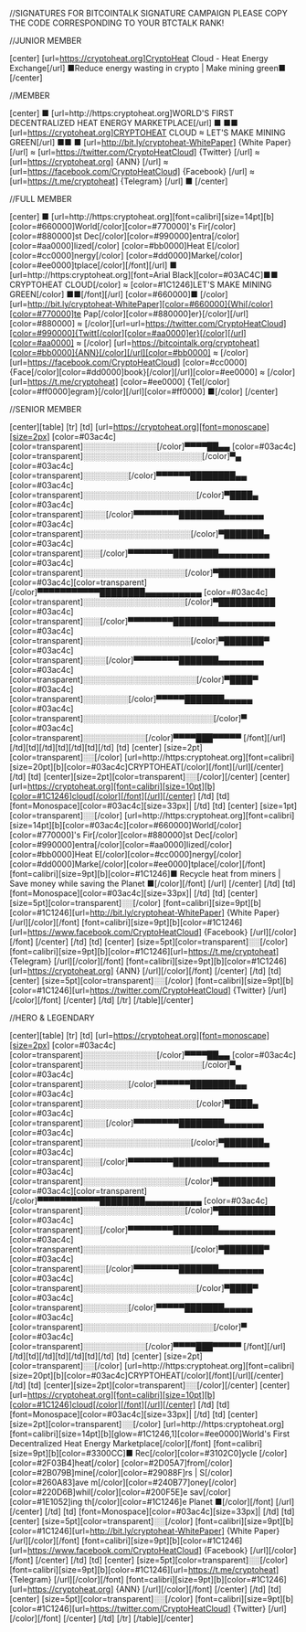 //SIGNATURES FOR BITCOINTALK SIGNATURE CAMPAIGN PLEASE COPY THE CODE CORRESPONDING TO YOUR BTCTALK RANK!

//JUNIOR MEMBER

[center]
[url=https://cryptoheat.org]CryptoHeat Cloud - Heat Energy Exchange[/url]
■Reduce energy wasting in crypto | Make mining green■
[/center]



//MEMBER

[center]
■   [url=http://https:cryptoheat.org]WORLD'S FIRST DECENTRALIZED HEAT ENERGY MARKETPLACE[/url]   ■
■■   [url=https://cryptoheat.org]CRYPTOHEAT CLOUD  ≈  LET'S MAKE MINING GREEN[/url]   ■■
■ [url=http://bit.ly/cryptoheat-WhitePaper] {White Paper} [/url] ≈ [url=https://twitter.com/CryptoHeatCloud] {Twitter} [/url] ≈ [url=https://cryptoheat.org] {ANN} [/url] ≈ [url=https://facebook.com/CryptoHeatCloud] {Facebook} [/url] ≈ [url=https://t.me/cryptoheat] {Telegram} [/url] ■
[/center]


//FULL MEMBER

[center]
■    [url=http://https:cryptoheat.org][font=calibri][size=14pt][b][color=#660000]World[/color][color=#770000]'s Fir[/color][color=#880000]st Dec[/color][color=#990000]entra[/color][color=#aa0000]lized[/color] [color=#bb0000]Heat E[/color][color=#cc0000]nergy[/color] [color=#dd0000]Marke[/color][color=#ee0000]tplace[/color][/font][/url]     ■
[url=http://https:cryptoheat.org][font=Arial Black][color=#03AC4C]■■   CRYPTOHEAT CLOUD[/color] ≈ [color=#1C1246]LET'S MAKE MINING GREEN[/color]   ■■[/font][/url]
[color=#660000]■ [/color][url=http://bit.ly/cryptoheat-WhitePaper][color=#660000]{Whi[/color][color=#770000]te Pap[/color][color=#880000]er}[/color][/url][color=#880000] ≈ [/color][url=url=https://twitter.com/CryptoHeatCloud][color=#990000]{Twitt[/color][color=#aa0000]er}[/color][/url][color=#aa0000] ≈ [/color] [url=https://bitcointalk.org/cryptoheat][color=#bb0000]{ANN}[/color][/url][color=#bb0000] ≈ [/color][url=https://facebook.com/CryptoHeatCloud] [color=#cc0000] {Face[/color][color=#dd0000]book}[/color][/url][color=#ee0000] ≈ [/color][url=https://t.me/cryptoheat] [color=#ee0000] {Tel[/color][color=#ff0000]egram}[/color][/url][color=#ff0000] ■[/color]
[/center]


//SENIOR MEMBER

[center][table]
[tr]
[td]
[url=https://cryptoheat.org][font=monoscape][size=2px]
[color=#03ac4c][color=transparent]░░░░░░░░░░░░░[/color]▀▀▀▀██▄▄
[color=#03ac4c][color=transparent]░░░░░░░░░░░░░░░░░░░░░[/color]▀▄
[color=#03ac4c][color=transparent]░░░░░░░░[/color]▀▀▀▀▀▀████████▄▄
[color=#03ac4c][color=transparent]░░░░░░░░░░░░░░░░░░░░[/color]▀████▄
[color=#03ac4c][color=transparent]░░░░[/color]▀▀▀▀▀▀▀▀████████▄▄▄▄▄▄▄
[color=#03ac4c][color=transparent]░░░░░░░░░░░░░░░░░░░[/color]▀███████▄
[color=#03ac4c][color=transparent]░░░[/color]▀▀▀▀▀▀▀▀████████▄▄▄▄▄▄▄▄▄
[color=#03ac4c][color=transparent]░░░░░░░░░░░░░░░░░░[/color]▀██████████
[color=#03ac4c][color=transparent][/color]▀▀▀▀▀▀▀▀▀▀▀████████▄▄▄▄▄▄▄▄▄▄
[color=#03ac4c][color=transparent]░░░░░░░░░░░░░░░░░░[/color]▀██████████
[color=#03ac4c][color=transparent]░░░[/color]▀▀▀▀▀▀▀▀████████▄▄▄▄▄▄▄▄▄▄
[color=#03ac4c][color=transparent]░░░░░░░░░░░░░░░░░░░[/color]▀███████▀
[color=#03ac4c][color=transparent]░░░░[/color]▀▀▀▀▀▀▀▀███████▄▄▄▄▄▄▄▄
[color=#03ac4c][color=transparent]░░░░░░░░░░░░░░░░░░░░[/color]▀████▀
[color=#03ac4c][color=transparent]░░░░░░░░[/color]▀▀▀▀▀███████▄▄▄▄▄
[color=#03ac4c][color=transparent]░░░░░░░░░░░░░░░░░░░░░░░[/color]▀
[color=#03ac4c][color=transparent]░░░░░░░░░░░[/color]▀▀▀▀███▀▀▀▀▀
[/font][/url]
[/td][td][/td][td][/td][td][/td]
[td]
[center]
[size=2pt][color=transparent]░░[/color]
[url=http://https:cryptoheat.org][font=calibri][size=20pt][b][color=#03ac4c]CRYPTOHEAT[/color][/font][/url][/center]
[/td]
[td]
[center][size=2pt][color=transparent]░░[/color][/center]
[center][url=https://cryptoheat.org][font=calibri][size=10pt][b][color=#1C1246]cloud[/color][/font][/url][/center]
[/td]
[td]
[font=Monospace][color=#03ac4c][size=33px]|
[/td]
[td]
[center]
[size=1pt][color=transparent]░░[/color]
[url=http://https:cryptoheat.org][font=calibri][size=14pt][b][color=#03ac4c][color=#660000]World[/color][color=#770000]'s Fir[/color][color=#880000]st Dec[/color][color=#990000]entra[/color][color=#aa0000]lized[/color] [color=#bb0000]Heat E[/color][color=#cc0000]nergy[/color] [color=#dd0000]Marke[/color][color=#ee0000]tplace[/color][/font]
[font=calibri][size=9pt][b][color=#1C1246]■ Recycle heat from miners | Save money while saving the Planet ■[/color][/font]
[/url]
[/center]
[/td]
[td]
[font=Monospace][color=#03ac4c][size=33px]|
[/td]
[td]
[center]
[size=5pt][color=transparent]░░[/color]
[font=calibri][size=9pt][b][color=#1C1246][url=http://bit.ly/cryptoheat-WhitePaper] {White Paper} [/url][/color][/font]
[font=calibri][size=9pt][b][color=#1C1246][url=https://www.facebook.com/CryptoHeatCloud] {Facebook} [/url][/color][/font]
[/center]
[/td]
[td]
[center]
[size=5pt][color=transparent]░░[/color]
[font=calibri][size=9pt][b][color=#1C1246][url=https://t.me/cryptoheat] {Telegram} [/url][/color][/font]
[font=calibri][size=9pt][b][color=#1C1246][url=https://cryptoheat.org] {ANN} [/url][/color][/font]
[/center]
[/td]
[td]
[center]
[size=5pt][color=transparent]░░[/color]
[font=calibri][size=9pt][b][color=#1C1246][url=https://twitter.com/CryptoHeatCloud] {Twitter} [/url][/color][/font]
[/center]
[/td]
[/tr]
[/table][/center]


//HERO & LEGENDARY

[center][table]
[tr]
[td]
[url=https://cryptoheat.org][font=monoscape][size=2px]
[color=#03ac4c][color=transparent]░░░░░░░░░░░░░[/color]▀▀▀▀██▄▄
[color=#03ac4c][color=transparent]░░░░░░░░░░░░░░░░░░░░░[/color]▀▄
[color=#03ac4c][color=transparent]░░░░░░░░[/color]▀▀▀▀▀▀████████▄▄
[color=#03ac4c][color=transparent]░░░░░░░░░░░░░░░░░░░░[/color]▀████▄
[color=#03ac4c][color=transparent]░░░░[/color]▀▀▀▀▀▀▀▀████████▄▄▄▄▄▄▄
[color=#03ac4c][color=transparent]░░░░░░░░░░░░░░░░░░░[/color]▀███████▄
[color=#03ac4c][color=transparent]░░░[/color]▀▀▀▀▀▀▀▀████████▄▄▄▄▄▄▄▄▄
[color=#03ac4c][color=transparent]░░░░░░░░░░░░░░░░░░[/color]▀██████████
[color=#03ac4c][color=transparent][/color]▀▀▀▀▀▀▀▀▀▀▀████████▄▄▄▄▄▄▄▄▄▄
[color=#03ac4c][color=transparent]░░░░░░░░░░░░░░░░░░[/color]▀██████████
[color=#03ac4c][color=transparent]░░░[/color]▀▀▀▀▀▀▀▀████████▄▄▄▄▄▄▄▄▄▄
[color=#03ac4c][color=transparent]░░░░░░░░░░░░░░░░░░░[/color]▀███████▀
[color=#03ac4c][color=transparent]░░░░[/color]▀▀▀▀▀▀▀▀███████▄▄▄▄▄▄▄▄
[color=#03ac4c][color=transparent]░░░░░░░░░░░░░░░░░░░░[/color]▀████▀
[color=#03ac4c][color=transparent]░░░░░░░░[/color]▀▀▀▀▀███████▄▄▄▄▄
[color=#03ac4c][color=transparent]░░░░░░░░░░░░░░░░░░░░░░░[/color]▀
[color=#03ac4c][color=transparent]░░░░░░░░░░░[/color]▀▀▀▀███▀▀▀▀▀
[/font][/url]
[/td][td][/td][td][/td][td][/td]
[td]
[center]
[size=2pt][color=transparent]░░[/color]
[url=http://https:cryptoheat.org][font=calibri][size=20pt][b][color=#03ac4c]CRYPTOHEAT[/color][/font][/url][/center]
[/td]
[td]
[center][size=2pt][color=transparent]░░[/color][/center]
[center][url=https://cryptoheat.org][font=calibri][size=10pt][b][color=#1C1246]cloud[/color][/font][/url][/center]
[/td]
[td]
[font=Monospace][color=#03ac4c][size=33px]|
[/td]
[td]
[center]
[size=2pt][color=transparent]░░[/color]
[url=http://https:cryptoheat.org][font=calibri][size=14pt][b][glow=#1C1246,1][color=#ee0000]World's First Decentralized Heat Energy Marketplace[/color][/font]
[font=calibri][size=9pt][b][color=#3300CC]■ Rec[/color][color=#3102C0]ycle [/color][color=#2F03B4]heat[/color] [color=#2D05A7]from[/color] [color=#2B079B]mine[/color][color=#29088F]rs | S[/color][color=#260A83]ave m[/color][color=#240B77]oney[/color] [color=#220D6B]whil[/color][color=#200F5E]e sav[/color][color=#1E1052]ing th[/color][color=#1C1246]e Planet ■[/color][/font]
[/url]
[/center]
[/td]
[td]
[font=Monospace][color=#03ac4c][size=33px]|
[/td]
[td]
[center]
[size=5pt][color=transparent]░░[/color]
[font=calibri][size=9pt][b][color=#1C1246][url=http://bit.ly/cryptoheat-WhitePaper] {White Paper} [/url][/color][/font]
[font=calibri][size=9pt][b][color=#1C1246][url=https://www.facebook.com/CryptoHeatCloud] {Facebook} [/url][/color][/font]
[/center]
[/td]
[td]
[center]
[size=5pt][color=transparent]░░[/color]
[font=calibri][size=9pt][b][color=#1C1246][url=https://t.me/cryptoheat] {Telegram} [/url][/color][/font]
[font=calibri][size=9pt][b][color=#1C1246][url=https://cryptoheat.org] {ANN} [/url][/color][/font]
[/center]
[/td]
[td]
[center]
[size=5pt][color=transparent]░░[/color]
[font=calibri][size=9pt][b][color=#1C1246][url=https://twitter.com/CryptoHeatCloud] {Twitter} [/url][/color][/font]
[/center]
[/td]
[/tr]
[/table][/center]
